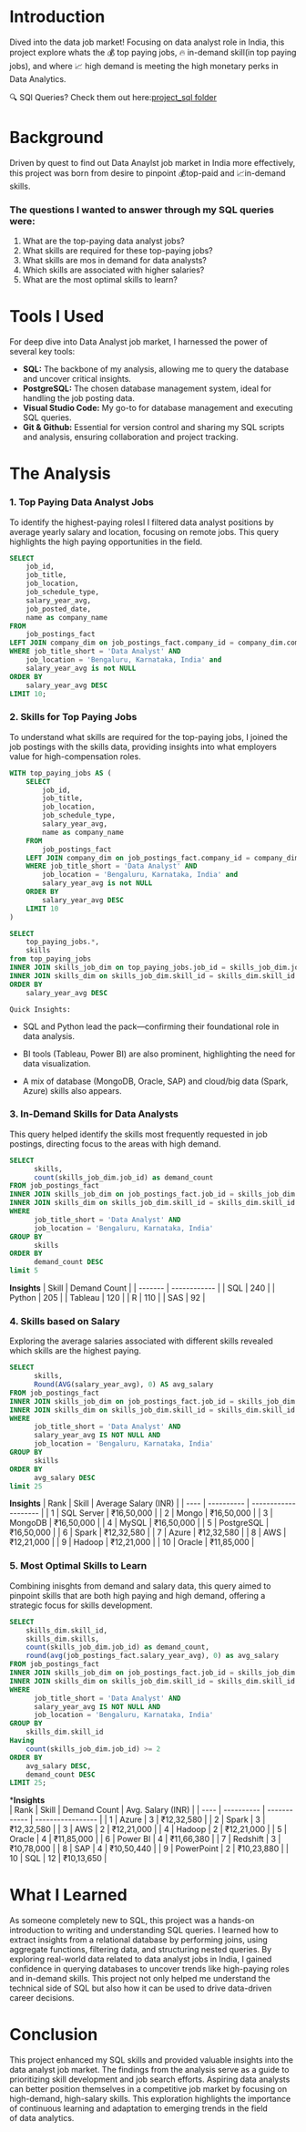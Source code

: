 # Introduction
Dived into the data job market! Focusing on data analyst role in India, this project explore whats the 💰 top paying jobs, 🔥 in-demand skill(in top paying jobs), and where 📈 high demand is meeting the high monetary perks in Data Analytics.


🔍 SQl Queries? Check them out here:[project_sql folder](/project_sql/)

#  Background
Driven by quest to find out Data Anaylst job market in India more effectively, this project was born from desire to pinpoint 💰top-paid and 📈in-demand skills.

### The questions I wanted to answer through my SQL queries were:
1. What are the top-paying data analyst jobs?
2. What skills are required for these top-paying jobs?
3. What skills are mos in demand for data analysts?
4. Which skills are associated with higher salaries?
5. What are the most optimal skills to learn?

#  Tools I Used
For deep dive into Data Analyst job market, I harnessed the power of several key tools:

- **SQL:** The backbone of my analysis, allowing me to query the database and uncover critical insights.
- **PostgreSQL:** The chosen database management system, ideal for handling the job posting data.
- **Visual Studio Code:** My go-to for database management and executing SQL queries.
- **Git & Github:** Essential for version control and sharing my SQL scripts and analysis, ensuring collaboration and project tracking.

#  The Analysis
### 1. Top Paying Data Analyst Jobs
To identify the highest-paying rolesI I filtered data analyst positions by average yearly salary and location, focusing on remote jobs. This query highlights the high paying opportunities in the field.

```sql
SELECT
    job_id,
    job_title,
    job_location,
    job_schedule_type,
    salary_year_avg,
    job_posted_date,
    name as company_name
FROM
    job_postings_fact
LEFT JOIN company_dim on job_postings_fact.company_id = company_dim.company_id
WHERE job_title_short = 'Data Analyst' AND
    job_location = 'Bengaluru, Karnataka, India' and 
    salary_year_avg is not NULL
ORDER BY 
    salary_year_avg DESC
LIMIT 10;
```
### 2. Skills for Top Paying Jobs
To understand what skills are required for the top-paying jobs, I joined the job postings with the skills data, providing insights into what employers value for high-compensation roles.

```sql
WITH top_paying_jobs AS (
    SELECT
        job_id,
        job_title,
        job_location,
        job_schedule_type,
        salary_year_avg,
        name as company_name
    FROM
        job_postings_fact
    LEFT JOIN company_dim on job_postings_fact.company_id = company_dim.company_id
    WHERE job_title_short = 'Data Analyst' AND
        job_location = 'Bengaluru, Karnataka, India' and 
        salary_year_avg is not NULL
    ORDER BY 
        salary_year_avg DESC
    LIMIT 10 
)

SELECT 
    top_paying_jobs.*,
    skills
from top_paying_jobs
INNER JOIN skills_job_dim on top_paying_jobs.job_id = skills_job_dim.job_id
INNER JOIN skills_dim on skills_job_dim.skill_id = skills_dim.skill_id
ORDER BY
    salary_year_avg DESC
```
    Quick Insights:
- SQL and Python lead the pack—confirming their foundational role in data analysis.

- BI tools (Tableau, Power BI) are also prominent, highlighting the need for data visualization.

- A mix of database (MongoDB, Oracle, SAP) and cloud/big data (Spark, Azure) skills also appears.

### 3. In-Demand Skills for Data Analysts
This query helped identify the skills most frequently requested in job postings, directing focus to the areas with high demand.

```sql
SELECT 
      skills,
      count(skills_job_dim.job_id) as demand_count
FROM job_postings_fact
INNER JOIN skills_job_dim on job_postings_fact.job_id = skills_job_dim.job_id
INNER JOIN skills_dim on skills_job_dim.skill_id = skills_dim.skill_id
WHERE
      job_title_short = 'Data Analyst' AND
      job_location = 'Bengaluru, Karnataka, India'
GROUP BY  
      skills
ORDER BY
      demand_count DESC
limit 5
```
**Insights**
| Skill   | Demand Count |
| ------- | ------------ |
| SQL     | 240          |
| Python  | 205          |
| Tableau | 120          |
| R       | 110          |
| SAS     | 92           |

### 4. Skills based on Salary
Exploring the average salaries associated with different skills revealed which skills are the highest paying.

```sql
SELECT 
      skills,
      Round(AVG(salary_year_avg), 0) AS avg_salary
FROM job_postings_fact
INNER JOIN skills_job_dim on job_postings_fact.job_id = skills_job_dim.job_id
INNER JOIN skills_dim on skills_job_dim.skill_id = skills_dim.skill_id
WHERE
      job_title_short = 'Data Analyst' AND
      salary_year_avg IS NOT NULL AND
      job_location = 'Bengaluru, Karnataka, India'
GROUP BY  
      skills
ORDER BY
      avg_salary DESC
limit 25
```
**Insights**
| Rank | Skill      | Average Salary (INR) |
| ---- | ---------- | -------------------- |
| 1    | SQL Server | ₹16,50,000           |
| 2    | Mongo      | ₹16,50,000           |
| 3    | MongoDB    | ₹16,50,000           |
| 4    | MySQL      | ₹16,50,000           |
| 5    | PostgreSQL | ₹16,50,000           |
| 6    | Spark      | ₹12,32,580           |
| 7    | Azure      | ₹12,32,580           |
| 8    | AWS        | ₹12,21,000           |
| 9    | Hadoop     | ₹12,21,000           |
| 10   | Oracle     | ₹11,85,000           |

### 5. Most Optimal Skills to Learn
Combining inisghts from demand and salary data, this query aimed to pinpoint skills that are both high paying and high demand, offering a strategic focus for skills development.
```sql
SELECT  
    skills_dim.skill_id,
    skills_dim.skills,
    count(skills_job_dim.job_id) as demand_count,
    round(avg(job_postings_fact.salary_year_avg), 0) as avg_salary
FROM job_postings_fact
INNER JOIN skills_job_dim on job_postings_fact.job_id = skills_job_dim.job_id
INNER JOIN skills_dim on skills_job_dim.skill_id = skills_dim.skill_id
WHERE
      job_title_short = 'Data Analyst' AND
      salary_year_avg IS NOT NULL AND
      job_location = 'Bengaluru, Karnataka, India'
GROUP BY
    skills_dim.skill_id
Having
    count(skills_job_dim.job_id) >= 2
ORDER BY
    avg_salary DESC,
    demand_count DESC
LIMIT 25;
```
***Insights**\
| Rank | Skill      | Demand Count | Avg. Salary (INR) |
| ---- | ---------- | ------------ | ----------------- |
| 1    | Azure      | 3            | ₹12,32,580        |
| 2    | Spark      | 3            | ₹12,32,580        |
| 3    | AWS        | 2            | ₹12,21,000        |
| 4    | Hadoop     | 2            | ₹12,21,000        |
| 5    | Oracle     | 4            | ₹11,85,000        |
| 6    | Power BI   | 4            | ₹11,66,380        |
| 7    | Redshift   | 3            | ₹10,78,000        |
| 8    | SAP        | 4            | ₹10,50,440        |
| 9    | PowerPoint | 2            | ₹10,23,880        |
| 10   | SQL        | 12           | ₹10,13,650        |



#  What I Learned
As someone completely new to SQL, this project was a hands-on introduction to writing and understanding SQL queries. I learned how to extract insights from a relational database by performing joins, using aggregate functions, filtering data, and structuring nested queries. By exploring real-world data related to data analyst jobs in India, I gained confidence in querying databases to uncover trends like high-paying roles and in-demand skills. This project not only helped me understand the technical side of SQL but also how it can be used to drive data-driven career decisions.

#  Conclusion 
This project enhanced my SQL skills and provided valuable insights into the data analyst job market. The findings from the analysis  serve as a guide to prioritizing skill development and job search efforts. Aspiring data analysts can better position themselves in a competitive job market by focusing on high-demand, high-salary skills. This exploration highlights the importance of continuous learning and adaptation to emerging trends in the field of data analytics.